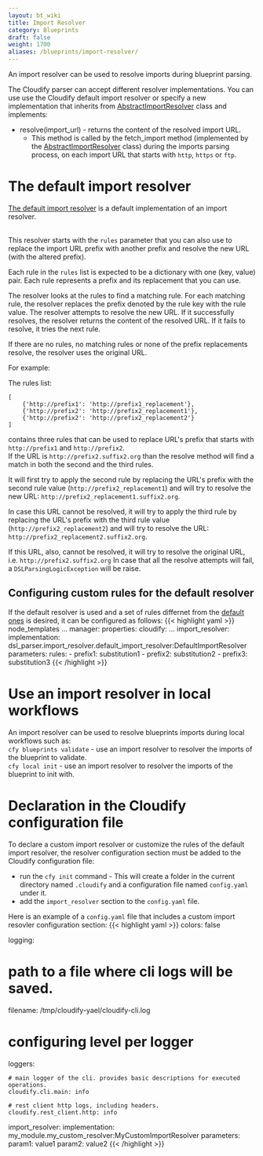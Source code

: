 ```yaml
---
layout: bt_wiki
title: Import Resolver
category: Blueprints
draft: false
weight: 1700
aliases: /blueprints/import-resolver/
---
```


An import resolver can be used to resolve imports during blueprint parsing.

The Cloudify parser can accept different resolver implementations. You can use use the Cloudify default import resolver or specify a new implementation that inherits from [AbstractImportResolver](https://github.com/cloudify-cosmo/cloudify-common/blob/5.0.0/dsl_parser/import_resolver/abstract_import_resolver.py#L37)
class and implements:

* resolve(import_url) - returns the content of the resolved import URL.
	* This method is called by the fetch_import method (implemented by the [AbstractImportResolver](https://github.com/cloudify-cosmo/cloudify-common/blob/5.0.0/dsl_parser/import_resolver/abstract_import_resolver.py#L37)
	class) during the imports parsing process, on each import URL that starts with `http`, `https` or `ftp`.

# The default import resolver

[The default import resolver](https://github.com/cloudify-cosmo/cloudify-common/blob/5.0.0/dsl_parser/import_resolver/default_import_resolver.py#L28)
is a default implementation of an import resolver.

<br>This resolver starts with the ``rules`` parameter that you can also use to replace the import URL prefix with another prefix and resolve the new URL (with the altered prefix).

Each rule in the ``rules`` list is expected to be a dictionary with one (key, value) pair. Each rule represents a prefix and its replacement that you can use.

The resolver looks at the rules to find a matching rule. For each matching rule, the resolver replaces the prefix denoted by the rule key with the rule value. The resolver attempts to resolve the new URL. If it successfully resolves, the resolver returns the content of the resolved URL. If it fails to resolve, it tries the next rule.

If there are no rules, no matching rules or none of the prefix replacements resolve, the resolver uses the original URL.

For example:

The rules list:

	[
		{'http://prefix1': 'http://prefix1_replacement'},
    	{'http://prefix2': 'http://prefix2_replacement1'},
    	{'http://prefix2': 'http://prefix2_replacement2'}
	]

contains three rules that can be used to replace URL's prefix that starts with `http://prefix1` and `http://prefix2`.
<br>If the URL is `http://prefix2.suffix2.org` than the resolve method will find a match in both the second and the third rules.

It will first try to apply the second rule by replacing the URL's prefix with the second rule value (`http://prefix2_replacement1`)
and will try to resolve the new URL: `http://prefix2_replacement1.suffix2.org`.

In case this URL cannot be resolved, it will try to apply the third rule by replacing the URL's prefix with the third rule value
(`http://prefix2_replacement2`) and will try to resolve the URL: `http://prefix2_replacement2.suffix2.org`.

If this URL, also, cannot be resolved, it will try to resolve the original URL, i.e. `http://prefix2.suffix2.org`
In case that all the resolve attempts will fail, a `DSLParsingLogicException` will be raise.

## Configuring custom rules for the default resolver

If the default resolver is used and a set of rules differnet from the [default ones](https://github.com/cloudify-cosmo/cloudify-dsl-parser/blob/master/dsl_parser/import_resolver/default_import_resolver.py#L20) is desired, it can be configured as follows:
{{< highlight  yaml  >}}
node_templates
  ...
  manager:
    properties:
      cloudify:
        ...
        import_resolver:
          implementation: dsl_parser.import_resolver.default_import_resolver:DefaultImportResolver
          parameters:
            rules:
              - prefix1: substitution1
              - prefix2: substitution2
              - prefix3: substitution3
{{< /highlight >}}

# Use an import resolver in local workflows

An import resolver can be used to resolve blueprints imports during local workflows such as:
<br>`cfy blueprints validate` -  use an import resolver to resolver the imports of the blueprint to validate.
<br>`cfy local init` - use an import resolver to resolver the imports of the blueprint to init with.

# Declaration in the Cloudify configuration file

To declare a custom import resolver or customize the rules of the default import resolver, the resolver configuration section must be added to the Cloudify configuration file:

- run the `cfy init` command - This will create a folder in the current directory named `.cloudify` and a configuration file named `config.yaml` under it.
- add the `import_resolver` section to the `config.yaml` file.

Here is an example of a `config.yaml` file that includes a custom import resovler configuration section:
{{< highlight  yaml  >}}
colors: false

logging:

  # path to a file where cli logs will be saved.
  filename: /tmp/cloudify-yael/cloudify-cli.log

  # configuring level per logger
  loggers:

    # main logger of the cli. provides basic descriptions for executed operations.
    cloudify.cli.main: info

    # rest client http logs, including headers.
    cloudify.rest_client.http: info

import_resolver:
    implementation: my_module.my_custom_resolver:MyCustomImportResolver
    parameters:
        param1: value1
        param2: value2
{{< /highlight >}}
